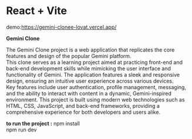 # React + Vite
demo:https://gemini-clonee-lovat.vercel.app/

<b>Gemini Clone</b>

The Gemini Clone project is a web application that replicates the core features and design of the popular Gemini platform.<br> This clone serves as a learning project aimed at practicing front-end and back-end development skills while mimicking the user interface and functionality of Gemini. The application features a sleek and responsive design, ensuring an intuitive user experience across various devices.<br> Key features include user authentication, profile management, messaging, and the ability to interact with content in a dynamic, Gemini-inspired environment. This project is built using modern web technologies such as HTML, CSS, JavaScript, and back-end frameworks, providing a comprehensive experience for both developers and users alike.

<b>to run the project :</b>
npm install<br>
npm run dev



